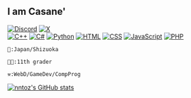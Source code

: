 ## I am Casane'  
[![Discord](https://img.shields.io/badge/CASAねっしー-7289DA?style=for-the-badge&logo=discord&logoColor=white)](https://discord.com/users/1028198473817935892)
[![X](https://img.shields.io/badge/Casane'-000000?style=for-the-badge&logo=x&logoColor=white)](https://x.com/nntoz)  
[![C++](https://img.shields.io/badge/C++-00599C?style=for-the-badge&logo=c%2B%2B&logoColor=white)](https://isocpp.org/)
[![C#](https://img.shields.io/badge/C%23-239120?style=for-the-badge&logo=csharp&logoColor=white)](https://docs.microsoft.com/en-us/dotnet/csharp/)
[![Python](https://img.shields.io/badge/Python-3776AB?style=for-the-badge&logo=python&logoColor=white)](https://www.python.org/)
[![HTML](https://img.shields.io/badge/HTML-E34F26?style=for-the-badge&logo=html5&logoColor=white)](https://developer.mozilla.org/en-US/docs/Web/Guide/HTML/HTML5)
[![CSS](https://img.shields.io/badge/CSS-1572B6?style=for-the-badge&logo=css3&logoColor=white)](https://developer.mozilla.org/en-US/docs/Web/CSS)
[![JavaScript](https://img.shields.io/badge/JavaScript-F7DF1E?style=for-the-badge&logo=javascript&logoColor=black)](https://developer.mozilla.org/en-US/docs/Web/JavaScript)
[![PHP](https://img.shields.io/badge/PHP-777BB4?style=for-the-badge&logo=php&logoColor=white)](https://www.php.net/)  
~~~
🗾:Japan/Shizuoka

🧑‍🎓:11th grader

⚒️:WebD/GameDev/CompProg
~~~

[![nntoz's GitHub stats](https://github-readme-stats.vercel.app/api?username=nntoz)](https://github.com/nntoz)
